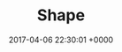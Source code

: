 ---
layout: post
title: "Shape"
published: true 
description: "
A 5-man team effort: 2 programmers and 3 artists combined their powers to make a fully finished and polished product. 
The result is a fresh mobile game called Shape. We decided to keep the idea simple and the game addicting. 
I programmed all of the UI, its functionality and its animations, 
the menu and the general game flow (pausing, resuming, interface switching, ..)
 made the UI scalable across platforms, player controls (gyroscope, slider and keyboard controls),
  implemented the store and skin buying/switching system, sound managing system, etc."

tags: ['dae','gamejam']
thumbnail: "/assets/shape/thumbnail.png"
external_url: "https://dae2016gp1team08.wordpress.com/"
date:   2017-04-06 22:30:01 +0000
priority: 2
---